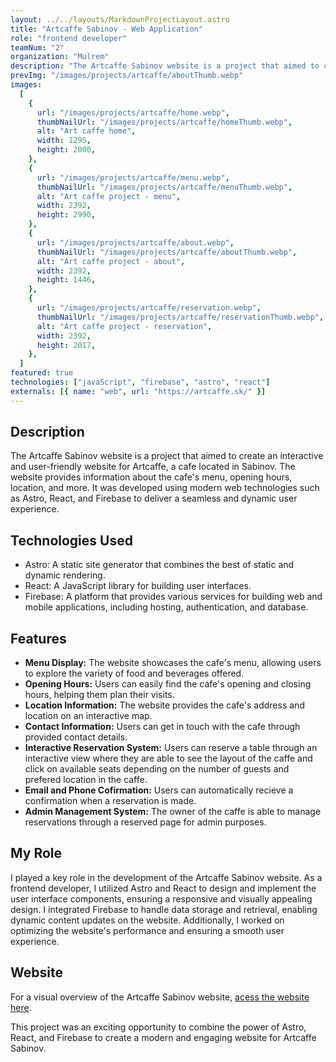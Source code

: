 ```yaml
---
layout: ../../layouts/MarkdownProjectLayout.astro
title: "Artcaffe Sabinov - Web Application"
role: "frontend developer"
teamNum: "2"
organization: "Mulrem"
description: "The Artcaffe Sabinov website is a project that aimed to create a friendly website for Artcaffe, a cafe located in Sabinov, Slovakia."
prevImg: "/images/projects/artcaffe/aboutThumb.webp"
images:
  [
    {
      url: "/images/projects/artcaffe/home.webp",
      thumbNailUrl: "/images/projects/artcaffe/homeThumb.webp",
      alt: "Art caffe home",
      width: 1295,
      height: 2000,
    },
    {
      url: "/images/projects/artcaffe/menu.webp",
      thumbNailUrl: "/images/projects/artcaffe/menuThumb.webp",
      alt: "Art caffe project - menu",
      width: 2392,
      height: 2990,
    },
    {
      url: "/images/projects/artcaffe/about.webp",
      thumbNailUrl: "/images/projects/artcaffe/aboutThumb.webp",
      alt: "Art caffe project - about",
      width: 2392,
      height: 1446,
    },
    {
      url: "/images/projects/artcaffe/reservation.webp",
      thumbNailUrl: "/images/projects/artcaffe/reservationThumb.webp",
      alt: "Art caffe project - reservation",
      width: 2392,
      height: 2017,
    },
  ]
featured: true
technologies: ["javaScript", "firebase", "astro", "react"]
externals: [{ name: "web", url: "https://artcaffe.sk/" }]
---
```


## Description

The Artcaffe Sabinov website is a project that aimed to create an interactive and user-friendly website for Artcaffe, a cafe located in Sabinov. The website provides information about the cafe's menu, opening hours, location, and more. It was developed using modern web technologies such as Astro, React, and Firebase to deliver a seamless and dynamic user experience.

## Technologies Used

- Astro: A static site generator that combines the best of static and dynamic rendering.
- React: A JavaScript library for building user interfaces.
- Firebase: A platform that provides various services for building web and mobile applications, including hosting, authentication, and database.

## Features

- **Menu Display:** The website showcases the cafe's menu, allowing users to explore the variety of food and beverages offered.
- **Opening Hours:** Users can easily find the cafe's opening and closing hours, helping them plan their visits.
- **Location Information:** The website provides the cafe's address and location on an interactive map.
- **Contact Information:** Users can get in touch with the cafe through provided contact details.
- **Interactive Reservation System:** Users can reserve a table through an interactive view where they are able to see the layout of the caffe and click on available seats depending on the number of guests and prefered location in the caffe.
- **Email and Phone Cofirmation:** Users can automatically recieve a confirmation when a reservation is made.
- **Admin Management System:** The owner of the caffe is able to manage reservations through a reserved page for admin purposes.

## My Role

I played a key role in the development of the Artcaffe Sabinov website. As a frontend developer, I utilized Astro and React to design and implement the user interface components, ensuring a responsive and visually appealing design. I integrated Firebase to handle data storage and retrieval, enabling dynamic content updates on the website. Additionally, I worked on optimizing the website's performance and ensuring a smooth user experience.

## Website

For a visual overview of the Artcaffe Sabinov website, [acess the website here](https://artcaffe.sk/).

This project was an exciting opportunity to combine the power of Astro, React, and Firebase to create a modern and engaging website for Artcaffe Sabinov.
